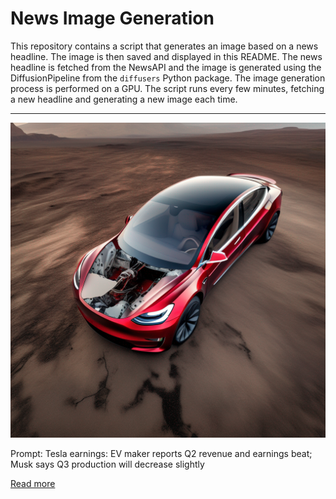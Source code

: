 # News Image Generation
This repository contains a script that generates an image based on a news headline. The image is then saved and displayed in this README.
The news headline is fetched from the NewsAPI and the image is generated using the DiffusionPipeline from the `diffusers` Python package. The image generation process is performed on a GPU.
The script runs every few minutes, fetching a new headline and generating a new image each time.

---

![Generated Image](image.png)

Prompt: Tesla earnings: EV maker reports Q2 revenue and earnings beat; Musk says Q3 production will decrease slightly

[Read more](https://finance.yahoo.com/news/tesla-earnings-ev-maker-reports-q2-revenue-and-earnings-beat-musk-says-q3-production-will-decrease-slightly-201947764.html)